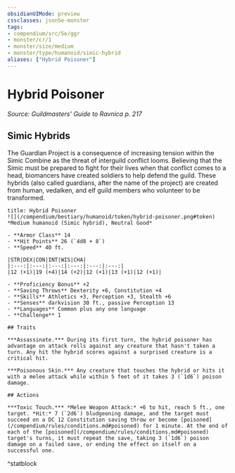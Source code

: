 ```yaml
---
obsidianUIMode: preview
cssclasses: json5e-monster
tags:
- compendium/src/5e/ggr
- monster/cr/1
- monster/size/medium
- monster/type/humanoid/simic-hybrid
aliases: ["Hybrid Poisoner"]
---
```

# Hybrid Poisoner
*Source: Guildmasters' Guide to Ravnica p. 217*  

## Simic Hybrids

The Guardian Project is a consequence of increasing tension within the Simic Combine as the threat of interguild conflict looms. Believing that the Simic must be prepared to fight for their lives when that conflict comes to a head, biomancers have created soldiers to help defend the guild. These hybrids (also called guardians, after the name of the project) are created from human, vedalken, and elf guild members who volunteer to be transformed.

```ad-statblock
title: Hybrid Poisoner
![](/compendium/bestiary/humanoid/token/hybrid-poisoner.png#token)
*Medium humanoid (Simic hybrid), Neutral Good*

- **Armor Class** 14 
- **Hit Points** 26 (`4d8 + 8`)
- **Speed** 40 ft.

|STR|DEX|CON|INT|WIS|CHA|
|:---:|:---:|:---:|:---:|:---:|:---:|
|12 (+1)|19 (+4)|14 (+2)|12 (+1)|13 (+1)|12 (+1)|

- **Proficiency Bonus** +2
- **Saving Throws** Dexterity +6, Constitution +4
- **Skills** Athletics +3, Perception +3, Stealth +6
- **Senses** darkvision 30 ft., passive Perception 13
- **Languages** Common plus any one language
- **Challenge** 1

## Traits

***Assassinate.*** During its first turn, the hybrid poisoner has advantage on attack rolls against any creature that hasn't taken a turn. Any hit the hybrid scores against a surprised creature is a critical hit.

***Poisonous Skin.*** Any creature that touches the hybrid or hits it with a melee attack while within 5 feet of it takes 3 (`1d6`) poison damage.

## Actions

***Toxic Touch.*** *Melee Weapon Attack:* +6 to hit, reach 5 ft., one target. *Hit:* 7 (`2d6`) bludgeoning damage, and the target must succeed on a DC 12 Constitution saving throw or become [poisoned](/compendium/rules/conditions.md#poisoned) for 1 minute. At the end of each of the [poisoned](/compendium/rules/conditions.md#poisoned) target's turns, it must repeat the save, taking 3 (`1d6`) poison damage on a failed save, or ending the effect on itself on a successful one.
```
^statblock
